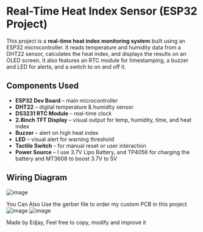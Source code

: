 # Real-Time Heat Index Sensor (ESP32 Project)

This project is a **real-time heat index monitoring system** built using an ESP32 microcontroller. It reads temperature and humidity data from a DHT22 sensor, calculates the heat index, and displays the results on an OLED screen. It also features an RTC module for timestamping, a buzzer and LED for alerts, and a swtich to on and off it.

## Components Used

- **ESP32 Dev Board** – main microcontroller
- **DHT22** – digital temperature & humidity sensor
- **DS3231 RTC Module** – real-time clock
- **2.8inch TFT Display** – visual output for temp, humidity, time, and heat index
- **Buzzer** – alert on high heat index
- **LED** – visual alert for warning threshold
- **Tactile Switch** – for manual reset or user interaction
- **Power Source** – I use 3.7V Lipo Battery, and TP4056 for charging the battery and MT3608 to boost 3.7V to 5V


##  Wiring Diagram 
![image](https://github.com/user-attachments/assets/df6f4c74-a707-45eb-8ada-111e06f888dc)

You Can Also Use the gerber file to order my custom PCB in this project 
![image](https://github.com/user-attachments/assets/8fd550dd-31af-45d2-92c6-87f99ccc0514)
![image](https://github.com/user-attachments/assets/523357f3-42cf-4e04-906f-f2bbaa054410)


Made by Edjay,
Feel free to copy, modify and improve it


